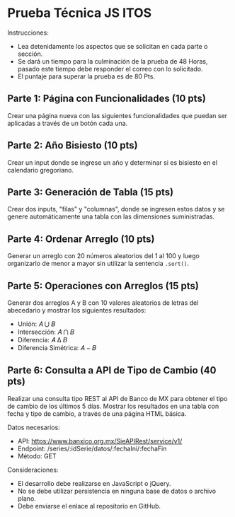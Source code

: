 # Prueba Técnica JS ITOS

Instrucciones:
- Lea detenidamente los aspectos que se solicitan en cada parte o sección.
- Se dará un tiempo para la culminación de la prueba de 48 Horas, pasado este tiempo debe responder el correo con lo solicitado.
- El puntaje para superar la prueba es de 80 Pts.

## Parte 1: Página con Funcionalidades (10 pts)

Crear una página nueva con las siguientes funcionalidades que puedan ser aplicadas a través de un botón cada una.

## Parte 2: Año Bisiesto (10 pts)

Crear un input donde se ingrese un año y determinar si es bisiesto en el calendario gregoriano.

## Parte 3: Generación de Tabla (15 pts)

Crear dos inputs, "filas" y "columnas", donde se ingresen estos datos y se genere automáticamente una tabla con las dimensiones suministradas.

## Parte 4: Ordenar Arreglo (10 pts)

Generar un arreglo con 20 números aleatorios del 1 al 100 y luego organizarlo de menor a mayor sin utilizar la sentencia `.sort()`.

## Parte 5: Operaciones con Arreglos (15 pts)

Generar dos arreglos A y B con 10 valores aleatorios de letras del abecedario y mostrar los siguientes resultados:
- Unión: 𝐴 ⋃ 𝐵
- Intersección: 𝐴 ⋂ 𝐵
- Diferencia: 𝐴 ∆ 𝐵
- Diferencia Simétrica: 𝐴 − 𝐵

## Parte 6: Consulta a API de Tipo de Cambio (40 pts)

Realizar una consulta tipo REST al API de Banco de MX para obtener el tipo de cambio de los últimos 5 días. Mostrar los resultados en una tabla con fecha y tipo de cambio, a través de una página HTML básica.

Datos necesarios:
- API: https://www.banxico.org.mx/SieAPIRest/service/v1/
- Endpoint: /series/:idSerie/datos/:fechaIni/:fechaFin
- Método: GET

Consideraciones:
- El desarrollo debe realizarse en JavaScript o jQuery.
- No se debe utilizar persistencia en ninguna base de datos o archivo plano.
- Debe enviarse el enlace al repositorio en GitHub.


